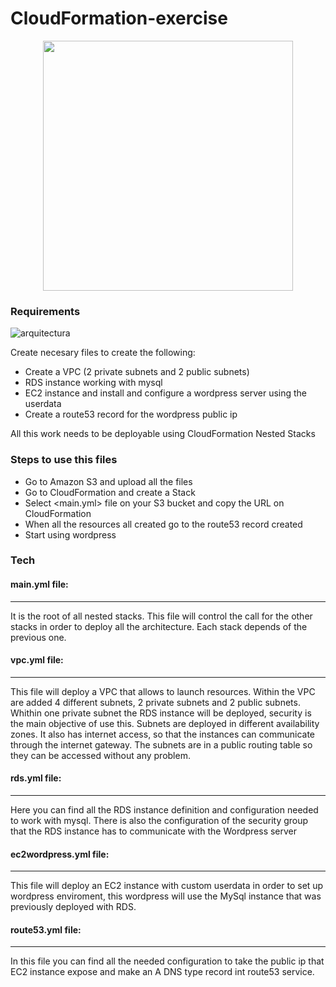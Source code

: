 # CloudFormation-exercise



<p align="center">
<img src="https://user-images.githubusercontent.com/20606917/99008085-1c9f4500-250b-11eb-8fa4-0fe876c92191.png" width="400">
</p>


### Requirements
![arquitectura](https://user-images.githubusercontent.com/20606917/99007910-c6320680-250a-11eb-832b-563de65b8b76.png)

Create necesary files to create the following:
  - Create a VPC (2 private subnets and 2 public subnets)
  - RDS instance working with mysql
  - EC2 instance and install and configure a wordpress server using the userdata
  - Create a route53 record for the wordpress public ip

All this work needs to be deployable using CloudFormation Nested Stacks

### Steps to use this files

  - Go to Amazon S3 and upload all the files
  - Go to CloudFormation and create a Stack
  - Select <main.yml> file on your S3 bucket  and copy the URL on CloudFormation
  - When all the resources all created go to the route53 record created
  - Start using wordpress


### Tech

#### main.yml file:
___

It is the root of all nested stacks. This file will control the call for the other stacks in order to deploy all the architecture. Each stack depends of the previous one. 

#### vpc.yml file:
___

This file will deploy a VPC that allows to launch resources. Within the VPC are added 4 different subnets, 2 private subnets and 2 public subnets. Whithin one private subnet the RDS instance will be deployed, security is the main objective of use this. 
Subnets are deployed in different availability zones. It also has internet access, so that the instances can communicate through the internet gateway. The subnets are in a public routing table so they can be accessed without any problem.

#### rds.yml file:
___

Here you can find all the RDS instance definition and configuration needed to work with mysql. There is also the configuration of the security group that the RDS instance has to communicate with the Wordpress server

#### ec2wordpress.yml file:
___

This file will deploy an EC2 instance with custom userdata in order to set up wordpress enviroment, this wordpress will use the MySql instance that was previously deployed with RDS.

#### route53.yml file:
___

In this file you can find all the needed configuration to take the public ip that EC2 instance expose and make an A DNS type record int route53 service. 
